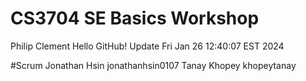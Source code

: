 # CS3704 SE Basics Workshop
Philip Clement
Hello GitHub!
 Update Fri Jan 26 12:40:07 EST 2024

#Scrum
Jonathan Hsin jonathanhsin0107
Tanay Khopey khopeytanay